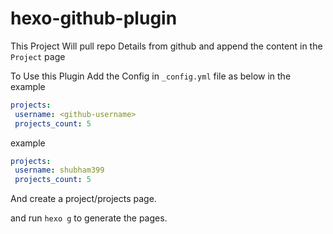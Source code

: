 # hexo-github-plugin

This Project Will pull repo Details from github and append the content in the `Project` page


To Use this Plugin Add the Config in `_config.yml` file as below in the example


```yml
projects:
 username: <github-username>
 projects_count: 5
```

example

```yml
projects:
 username: shubham399
 projects_count: 5
```

And create a project/projects page.

and run `hexo g` to generate the pages.
